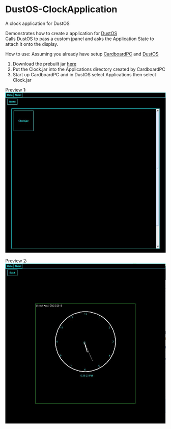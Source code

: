 # DustOS-ClockApplication
A clock application for DustOS

Demonstrates how to create a application for [DustOS](https://github.com/DTanJP/DustOS)  
Calls DustOS to pass a custom jpanel and asks the Application State to attach it onto the display.

How to use: Assuming you already have setup [CardboardPC](https://github.com/DTanJP/CardboardPC) and [DustOS](https://github.com/DTanJP/DustOS)  
1. Download the prebuilt jar [here](https://github.com/DTanJP/DustOS-ClockApplication/tree/master/Clock%20Application)
2. Put the Clock.jar into the Applications directory created by CardboardPC
3. Start up CardboardPC and in DustOS select Applications then select Clock.jar

Preview 1:  
<img src="https://raw.githubusercontent.com/DTanJP/DustOS-ClockApplication/master/Preview1.JPG">

Preview 2:  
<img src="https://raw.githubusercontent.com/DTanJP/DustOS-ClockApplication/master/Preview2.JPG">
